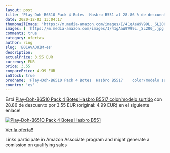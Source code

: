 ```yaml
---
layout: post
title: 'Play-Doh-B6510 Pack 4 Botes  Hasbro B551 al 28.86 % de descuento'
date: 2020-12-03 13:04:17
thumbnailImage: 'https://m.media-amazon.com/images/I/41gAaW9V99L._SL200_.jpg'
images: [ 'https://m.media-amazon.com/images/I/41gAaW9V99L._SL200_.jpg' ]
comments: true
category: ofertas
author: ring
slug: 'B01AVADUIM-es'
description:
actualPrice: 3.55 EUR
currency: EUR
price: 3.55
comparePrice: 4.99 EUR
inStock: true
prodname: 'Play-Doh-B6510 Pack 4 Botes  Hasbro B5517    color/modelo surtido'
country: 'es'
---
```


Está [Play-Doh-B6510 Pack 4 Botes  Hasbro B5517    color/modelo surtido](https://www.amazon.es/dp/B01AVADUIM/?tag=tolees-21) con 28.86 de descuento por 3.55 EUR (original: 4.99 EUR) en el siguiente enlace!

[![Play-Doh-B6510 Pack 4 Botes  Hasbro B551](https://m.media-amazon.com/images/I/41gAaW9V99L._SL200_.jpg)](https://www.amazon.es/dp/B01AVADUIM/?tag=tolees-21)

[Ver la oferta!!](https://www.amazon.es/dp/B01AVADUIM/?tag=tolees-21)

Links participate in Amazon Associate program and might generate a comission on qualifying sales


